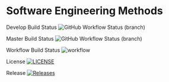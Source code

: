 # Software Engineering Methods
Develop Build Status 
![GitHub Workflow Status (branch)](https://img.shields.io/github/actions/workflow/status/patryklbn/sem/main.yml?branch=develop)

Master Build Status
![GitHub Workflow Status (branch)](https://img.shields.io/github/actions/workflow/status/patryklbn/sem/main.yml?branch=master)

Workflow Build Status
![workflow](https://github.com/patryklbn/sem/actions/workflows/main.yml/badge.svg)

License
[![LICENSE](https://img.shields.io/github/license/patryklbn/sem.svg?style=flat-square)](https://github.com/patryklbn/sem/blob/master/LICENSE)

Release
[![Releases](https://img.shields.io/github/release/patryklbn/sem/all.svg?style=flat-square)](https://github.com/patryklbn/sem/releases)


